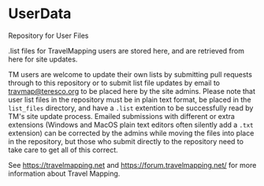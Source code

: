 # UserData
Repository for User Files

.list files for TravelMapping users are stored here, and are retrieved from here for site updates.

TM users are welcome to update their own lists by submitting pull requests through to this repository or to submit list file updates by email to travmap@teresco.org to be placed here by the site admins.  Please note that user list files in the repository must be in plain text format, be placed in the `list_files` directory, and have a `.list` extention to be successfully read by TM's site update process.  Emailed submissions with different or extra extensions (Windows and MacOS plain text editors often silently add a `.txt` extension) can be corrected by the admins while moving the files into place in the repository, but those who submit directly to the repository need to take care to get all of this correct.

See https://travelmapping.net and https://forum.travelmapping.net/ for more information about Travel Mapping.
